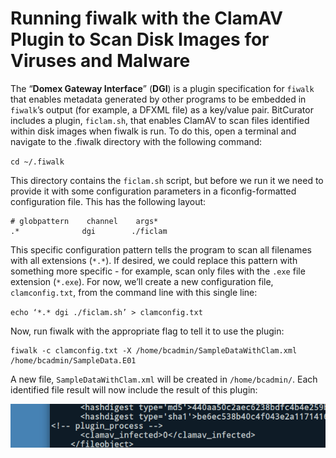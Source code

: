 # Running fiwalk with the ClamAV Plugin to Scan Disk Images for Viruses and Malware

The “**Domex Gateway Interface**” (**DGI**) is a plugin specification for `fiwalk` that enables metadata generated by other programs to be embedded in `fiwalk`’s output (for example, a DFXML file) as a key/value pair. BitCurator includes a plugin, `ficlam.sh`, that enables ClamAV to scan files identified within disk images when fiwalk is run. To do this, open a terminal and navigate to the .fiwalk directory with the following command:

`cd ~/.fiwalk`

This directory contains the `ficlam.sh` script, but before we run it we need to provide it with some configuration parameters in a ficonfig-formatted configuration file. This has the following layout:

```
# globpattern    channel    args*
.*              dgi        ./ficlam
```

<!--I cannot figure out how to properly render this code block the way the QuickStart Guide does-->

This specific configuration pattern tells the program to scan all filenames with all extensions (`*.*`). If desired, we could replace this pattern with something more specific - for example, scan only files with the `.exe` file extension (`*.exe`). For now, we’ll create a new configuration file, `clamconfig.txt`, from the command line with this single line:

`echo ‘*.* dgi ./ficlam.sh’ > clamconfig.txt`

Now, run fiwalk with the appropriate flag to tell it to use the plugin:

```
fiwalk -c clamconfig.txt -X /home/bcadmin/SampleDataWithClam.xml /home/bcadmin/SampleData.E01
``` 

A new file, `SampleDataWithClam.xml` will be created in `/home/bcadmin/`. Each identified file result will now include the result of this plugin:

![FiWalkClamAV.png](attachments/FiWalkClamAV.png)
